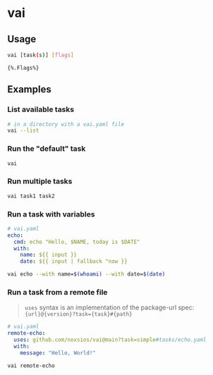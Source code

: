 # vai

## Usage

```sh
vai [task(s)] [flags]
```

```plaintext
{%.Flags%}
```

## Examples

<!-- TODO: auto gen this from tests -->

### List available tasks

```sh
# in a directory with a vai.yaml file
vai --list
```

### Run the "default" task

```sh
vai
```

### Run multiple tasks

```sh
vai task1 task2
```

### Run a task with variables

```yaml
# vai.yaml
echo:
  cmd: echo "Hello, $NAME, today is $DATE"
  with:
    name: ${{ input }}
    date: ${{ input | fallback "now }}
```

```sh
vai echo --with name=$(whoami) --with date=$(date)
```

### Run a task from a remote file

> `uses` syntax is an implementation of the package-url spec: `{url}@{version}?task={task}#{path}`

```yaml
# vai.yaml
remote-echo:
  uses: github.com/noxsios/vai@main?task=simple#tasks/echo.yaml
  with:
    message: "Hello, World!"
```

```sh
vai remote-echo
```

<!-- ## Task Schema

> Task name regex: `{%range $key, $value := .Schema.PatternProperties%}{% $key %}{%end%}`

<details>
<summary>View schema</summary>
```json
{%.SchemaJSON%}
```
</details> -->
